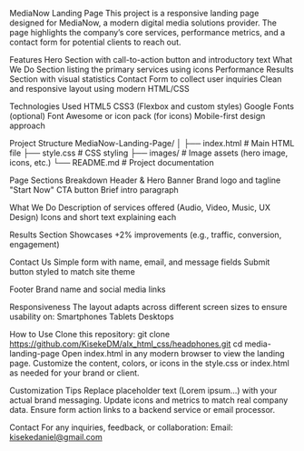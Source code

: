 MediaNow Landing Page
This project is a responsive landing page designed for MediaNow, a modern digital media solutions provider. The page highlights the company’s core services, performance metrics, and a contact form for potential clients to reach out.


Features
Hero Section with call-to-action button and introductory text
What We Do Section listing the primary services using icons
Performance Results Section with visual statistics
Contact Form to collect user inquiries
Clean and responsive layout using modern HTML/CSS


Technologies Used
HTML5
CSS3 (Flexbox and custom styles)
Google Fonts (optional)
Font Awesome or icon pack (for icons)
Mobile-first design approach


Project Structure
MediaNow-Landing-Page/
│
├── index.html            # Main HTML file
├── style.css             # CSS styling
├── images/               # Image assets (hero image, icons, etc.)
└── README.md             # Project documentation


Page Sections Breakdown
Header & Hero Banner
Brand logo and tagline
"Start Now" CTA button
Brief intro paragraph

What We Do
Description of services offered (Audio, Video, Music, UX Design)
Icons and short text explaining each

Results Section
Showcases +2% improvements (e.g., traffic, conversion, engagement)

Contact Us
Simple form with name, email, and message fields
Submit button styled to match site theme

Footer
Brand name and social media links


Responsiveness
The layout adapts across different screen sizes to ensure usability on:
Smartphones
Tablets
Desktops


How to Use
Clone this repository:
git clone https://github.com/KisekeDM/alx_html_css/headphones.git
cd media-landing-page
Open index.html in any modern browser to view the landing page.
Customize the content, colors, or icons in the style.css or index.html as needed for your brand or client.


Customization Tips
Replace placeholder text (Lorem ipsum...) with your actual brand messaging.
Update icons and metrics to match real company data.
Ensure form action links to a backend service or email processor.

Contact
For any inquiries, feedback, or collaboration:
Email: kisekedaniel@gmail.com